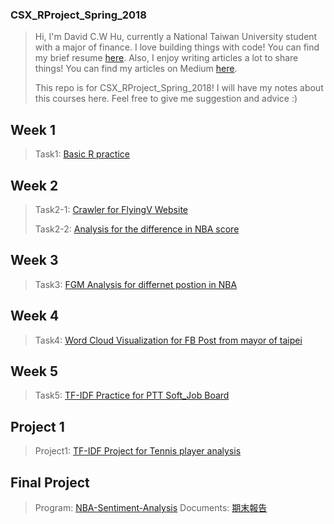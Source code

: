 ### CSX_RProject_Spring_2018

> Hi, I'm David C.W Hu, currently a National Taiwan University student with a major of finance. I love building things with code! You can find my brief resume [here](https://hcwxd.github.io/). Also, I enjoy writing articles a lot to share things! You can find my articles on Medium [here](https://medium.com/@C.W.Hu).
>
> This repo is for CSX_RProject_Spring_2018! I will have my notes about this courses here. Feel free to give me suggestion and advice :)

## Week 1

> Task1: [Basic R practice](https://github.com/HcwXd/CSX_RProject_Spring_2018/blob/master/week_1/hw_1/hw_1_question.R)

## Week 2

> Task2-1: [Crawler for FlyingV Website](https://hcwxd.github.io/CSX_RProject_Spring_2018/week_2/hw2_flyingV_crawler/FlyingVCrawler.html)
>
> Task2-2: [Analysis for the difference in NBA score](https://hcwxd.github.io/CSX_RProject_Spring_2018/week_2/hw2_nba_crawler/NBAScoreDiffAnaysis.html)

## Week 3

> Task3: [FGM Analysis for differnet postion in NBA](https://hcwxd.github.io/CSX_RProject_Spring_2018/week_3/hw3_NBAplot/NBAPlot.html) 

## Week 4

> Task4: [Word Cloud Visualization for FB Post from mayor of taipei ](https://hcwxd.github.io/CSX_RProject_Spring_2018/week_4/hw4_FBPost_cloud/FBPostWordCloud.html)

## Week 5

> Task5: [TF-IDF Practice for PTT Soft_Job Board](https://hcwxd.github.io/CSX_RProject_Spring_2018/week_5/hw5_TFIDF_SoftJob_Ptt/TFIDF_SoftJob_Ptt.html)

## Project 1

> Project1: [TF-IDF Project for Tennis player analysis](https://hcwxd.github.io/CSX_RProject_Spring_2018/project_1/TFIDF_Tennis_Player.html)

## Final Project

> Program: [NBA-Sentiment-Analysis](https://github.com/HcwXd/CSX_RProject_Spring_2018/tree/master/Final_Project)
> Documents: [期末報告](https://github.com/skyspirit2327/107_DSCD/blob/master/%E8%B3%87%E6%96%99%E7%A7%91%E5%AD%B8%E6%9C%9F%E6%9C%AB%E5%A0%B1%E5%91%8A%E7%AC%AC%E4%B9%9D%E7%B5%84-----%E8%83%A1%E7%A8%8B%E7%B6%AD%EF%BC%8C%E6%9D%8E%E5%AD%A3%E9%99%BD.pptx)





